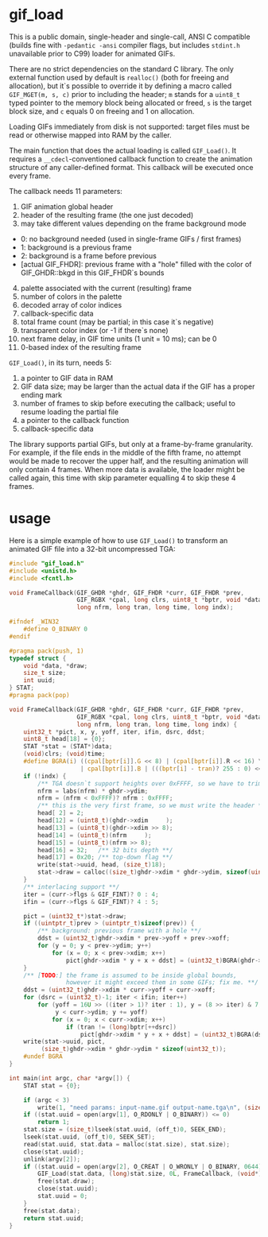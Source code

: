# gif_load
This is a public domain, single-header and single-call, ANSI C compatible
(builds fine with `-pedantic -ansi` compiler flags, but includes `stdint.h`
unavailable prior to C99) loader for animated GIFs.

There are no strict dependencies on the standard C library. The only external
function used by default is `realloc()` (both for freeing and allocation), but
it\`s possible to override it by defining a macro called `GIF_MGET(m, s, c)`
prior to including the header; `m` stands for a `uint8_t` typed pointer to the
memory block being allocated or freed, `s` is the target block size, and `c`
equals 0 on freeing and 1 on allocation.

Loading GIFs immediately from disk is not supported: target files must be read
or otherwise mapped into RAM by the caller.

The main function that does the actual loading is called `GIF_Load()`.
It requires a `__cdecl`-conventioned callback function to create the animation
structure of any caller-defined format. This callback will be executed once
every frame.

The callback needs 11 parameters:

1. GIF animation global header
2. header of the resulting frame (the one just decoded)
3. may take different values depending on the frame background mode
  * 0: no background needed (used in single-frame GIFs / first frames)
  * 1: background is a previous frame
  * 2: background is a frame before previous
  * [actual GIF_FHDR]: previous frame with a "hole" filled with the
                       color of GIF_GHDR::bkgd in this GIF_FHDR`s bounds

4. palette associated with the current (resulting) frame
5. number of colors in the palette
6. decoded array of color indices
7. callback-specific data
8. total frame count (may be partial; in this case it\`s negative)
9. transparent color index (or -1 if there\`s none)
10. next frame delay, in GIF time units (1 unit = 10 ms); can be 0
11. 0-based index of the resulting frame

`GIF_Load()`, in its turn, needs 5:

1. a pointer to GIF data in RAM
2. GIF data size; may be larger than the actual data if the GIF has a proper
   ending mark
3. number of frames to skip before executing the callback; useful to resume
   loading the partial file
4. a pointer to the callback function
5. callback-specific data

The library supports partial GIFs, but only at a frame-by-frame granularity.
For example, if the file ends in the middle of the fifth frame, no attempt
would be made to recover the upper half, and the resulting animation will
only contain 4 frames. When more data is available, the loader might be called
again, this time with skip parameter equalling 4 to skip these 4 frames.



# usage
Here is a simple example of how to use `GIF_Load()` to transform an animated
GIF file into a 32-bit uncompressed TGA:

```c
#include "gif_load.h"
#include <unistd.h>
#include <fcntl.h>

void FrameCallback(GIF_GHDR *ghdr, GIF_FHDR *curr, GIF_FHDR *prev,
                   GIF_RGBX *cpal, long clrs, uint8_t *bptr, void *data,
                   long nfrm, long tran, long time, long indx);

#ifndef _WIN32
    #define O_BINARY 0
#endif

#pragma pack(push, 1)
typedef struct {
    void *data, *draw;
    size_t size;
    int uuid;
} STAT;
#pragma pack(pop)

void FrameCallback(GIF_GHDR *ghdr, GIF_FHDR *curr, GIF_FHDR *prev,
                   GIF_RGBX *cpal, long clrs, uint8_t *bptr, void *data,
                   long nfrm, long tran, long time, long indx) {
    uint32_t *pict, x, y, yoff, iter, ifin, dsrc, ddst;
    uint8_t head[18] = {0};
    STAT *stat = (STAT*)data;
    (void)clrs; (void)time;
    #define BGRA(i) ((cpal[bptr[i]].G << 8) | (cpal[bptr[i]].R << 16) \
                    | cpal[bptr[i]].B | (((bptr[i] - tran)? 255 : 0) << 24))
    if (!indx) {
        /** TGA doesn`t support heights over 0xFFFF, so we have to trim: **/
        nfrm = labs(nfrm) * ghdr->ydim;
        nfrm = (nfrm < 0xFFFF)? nfrm : 0xFFFF;
        /** this is the very first frame, so we must write the header **/
        head[ 2] = 2;
        head[12] = (uint8_t)(ghdr->xdim     );
        head[13] = (uint8_t)(ghdr->xdim >> 8);
        head[14] = (uint8_t)(nfrm     );
        head[15] = (uint8_t)(nfrm >> 8);
        head[16] = 32;   /** 32 bits depth **/
        head[17] = 0x20; /** top-down flag **/
        write(stat->uuid, head, (size_t)18);
        stat->draw = calloc((size_t)ghdr->xdim * ghdr->ydim, sizeof(uint32_t));
    }
    /** interlacing support **/
    iter = (curr->flgs & GIF_FINT)? 0 : 4;
    ifin = (curr->flgs & GIF_FINT)? 4 : 5;

    pict = (uint32_t*)stat->draw;
    if ((uintptr_t)prev > (uintptr_t)sizeof(prev)) {
        /** background: previous frame with a hole **/
        ddst = (uint32_t)ghdr->xdim * prev->yoff + prev->xoff;
        for (y = 0; y < prev->ydim; y++)
            for (x = 0; x < prev->xdim; x++)
                pict[ghdr->xdim * y + x + ddst] = (uint32_t)BGRA(ghdr->bkgd);
    }
    /** [TODO:] the frame is assumed to be inside global bounds,
                however it might exceed them in some GIFs; fix me. **/
    ddst = (uint32_t)ghdr->xdim * curr->yoff + curr->xoff;
    for (dsrc = (uint32_t)-1; iter < ifin; iter++)
        for (yoff = 16U >> ((iter > 1)? iter : 1), y = (8 >> iter) & 7;
             y < curr->ydim; y += yoff)
            for (x = 0; x < curr->xdim; x++)
                if (tran != (long)bptr[++dsrc])
                    pict[ghdr->xdim * y + x + ddst] = (uint32_t)BGRA(dsrc);
    write(stat->uuid, pict,
         (size_t)ghdr->xdim * ghdr->ydim * sizeof(uint32_t));
    #undef BGRA
}

int main(int argc, char *argv[]) {
    STAT stat = {0};

    if (argc < 3)
        write(1, "need params: input-name.gif output-name.tga\n", (size_t)44);
    if ((stat.uuid = open(argv[1], O_RDONLY | O_BINARY)) <= 0)
        return 1;
    stat.size = (size_t)lseek(stat.uuid, (off_t)0, SEEK_END);
    lseek(stat.uuid, (off_t)0, SEEK_SET);
    read(stat.uuid, stat.data = malloc(stat.size), stat.size);
    close(stat.uuid);
    unlink(argv[2]);
    if ((stat.uuid = open(argv[2], O_CREAT | O_WRONLY | O_BINARY, 0644)) > 0) {
        GIF_Load(stat.data, (long)stat.size, 0L, FrameCallback, (void*)&stat);
        free(stat.draw);
        close(stat.uuid);
        stat.uuid = 0;
    }
    free(stat.data);
    return stat.uuid;
}
```
